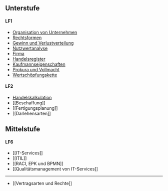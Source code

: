 ## Unterstufe
#### LF1
- [Organisation von Unternehmen](Organisation%20von%20Unternehmen.md)
- [Rechtsformen](Rechtsformen.md)
- [Gewinn und Verlustverteilung](Gewinn%20und%20Verlustverteilung.md)
- [Nutzwertanalyse](Nutzwertanalyse.md)
- [Firma](Firma.md)
- [Handelsregister](Handelsregister.md)
- [Kaufmannseigenschaften](Kaufmannseigenscahften.md)
- [Prokura und Vollmacht](Prokura%20und%20Vollmacht.md)
- [Wertschöpfungskette](Wertsschöpfungskette.md)

#### LF2
- [Handelskalkulation](Handelskalkulation.md)
- [[Beschaffung]]
- [[Fertigungsplanung]]
- [[Darlehensarten]]

## Mittelstufe
#### LF6
- [[IT-Services]]
- [[ITIL]]
- [[RACI, EPK und BPMN]]
- [[Qualitätsmanagement von IT-Services]]
----
- [[Vertragsarten und Rechte]]